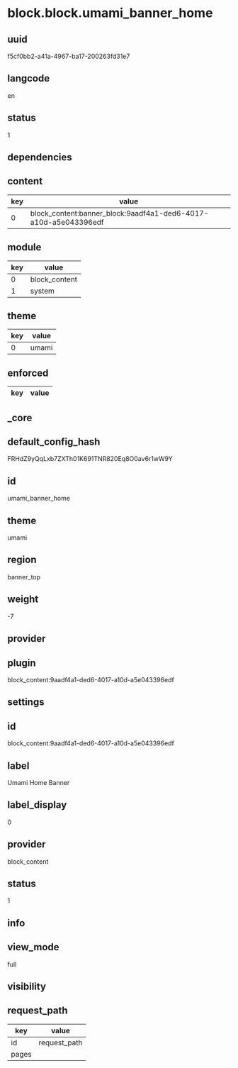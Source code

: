 # block.block.umami_banner_home

## uuid
f5cf0bb2-a41a-4967-ba17-200263fd31e7

## langcode
en

## status
1

## dependencies

## content
|key|value|
|-|-|
|0|block_content:banner_block:9aadf4a1-ded6-4017-a10d-a5e043396edf|


## module
|key|value|
|-|-|
|0|block_content|
|1|system|


## theme
|key|value|
|-|-|
|0|umami|


## enforced
|key|value|
|-|-|


## _core

## default_config_hash
FRHdZ9yQqLxb7ZXTh01K691TNR820Eq8O0av6r1wW9Y

## id
umami_banner_home

## theme
umami

## region
banner_top

## weight
-7

## provider


## plugin
block_content:9aadf4a1-ded6-4017-a10d-a5e043396edf

## settings

## id
block_content:9aadf4a1-ded6-4017-a10d-a5e043396edf

## label
Umami Home Banner

## label_display
0

## provider
block_content

## status
1

## info


## view_mode
full

## visibility

## request_path
|key|value|
|-|-|
|id|request_path|
|pages|<front>|


